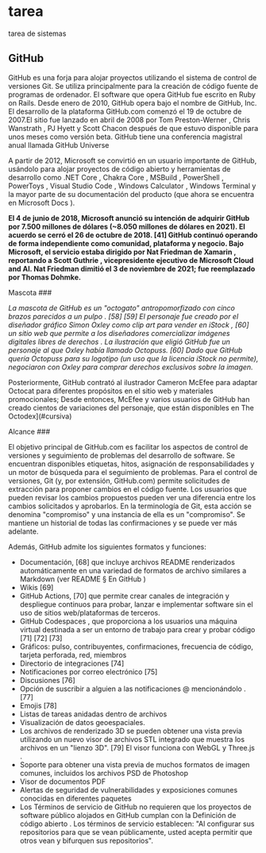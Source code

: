 # tarea
tarea de sistemas

## GitHub

GitHub es una forja para alojar proyectos utilizando el sistema de control de versiones Git. Se utiliza principalmente para la creación de código fuente de programas de ordenador. El software que opera GitHub fue escrito en Ruby on Rails. Desde enero de 2010, GitHub opera bajo el nombre de GitHub, Inc.
El desarrollo de la plataforma GitHub.com comenzó el 19 de octubre de 2007.El sitio fue lanzado en abril de 2008 por Tom Preston-Werner , Chris Wanstrath , PJ Hyett y Scott Chacon después de que estuvo disponible para unos meses como versión beta.  GitHub tiene una conferencia magistral anual llamada GitHub Universe

A partir de 2012, Microsoft se convirtió en un usuario importante de GitHub, usándolo para alojar proyectos de código abierto y herramientas de desarrollo como .NET Core , Chakra Core , MSBuild , PowerShell , PowerToys , Visual Studio Code , Windows Calculator , Windows Terminal y la mayor parte de su documentación del producto (que ahora se encuentra en Microsoft Docs ). 

**El 4 de junio de 2018, Microsoft anunció su intención de adquirir GitHub por 7.500 millones de dólares (~8.050 millones de dólares en 2021). El acuerdo se cerró el 26 de octubre de 2018. [41] GitHub continuó operando de forma independiente como comunidad, plataforma y negocio.  Bajo Microsoft, el servicio estaba dirigido por Nat Friedman de Xamarin , reportando a Scott Guthrie , vicepresidente ejecutivo de Microsoft Cloud and AI. Nat Friedman dimitió el 3 de noviembre de 2021; fue reemplazado por Thomas Dohmke.**

Mascota ###

*La mascota de GitHub es un "octogato" antropomorfizado con cinco brazos parecidos a un pulpo . [58] [59] El personaje fue creado por el diseñador gráfico Simon Oxley como clip art para vender en iStock , [60] un sitio web que permite a los diseñadores comercializar imágenes digitales libres de derechos . La ilustración que eligió GitHub fue un personaje al que Oxley había llamado Octopuss. [60] Dado que GitHub quería Octopuss para su logotipo (un uso que la licencia iStock no permite), negociaron con Oxley para comprar derechos exclusivos sobre la imagen.*

Posteriormente, GitHub contrató al ilustrador Cameron McEfee para adaptar Octocat para diferentes propósitos en el sitio web y materiales promocionales; Desde entonces, McEfee y varios usuarios de GitHub han creado cientos de variaciones del personaje, que están disponibles en The Octodex](#cursiva)

Alcance ###

El objetivo principal de GitHub.com es facilitar los aspectos de control de versiones y seguimiento de problemas del desarrollo de software. Se encuentran disponibles etiquetas, hitos, asignación de responsabilidades y un motor de búsqueda para el seguimiento de problemas. Para el control de versiones, Git (y, por extensión, GitHub.com) permite solicitudes de extracción para proponer cambios en el código fuente. Los usuarios que pueden revisar los cambios propuestos pueden ver una diferencia entre los cambios solicitados y aprobarlos. En la terminología de Git, esta acción se denomina "compromiso" y una instancia de ella es un "compromiso". Se mantiene un historial de todas las confirmaciones y se puede ver más adelante.

Además, GitHub admite los siguientes formatos y funciones:

- Documentación, [68] que incluye archivos README renderizados automáticamente en una variedad de formatos de archivo similares a Markdown (ver README § En GitHub )
- Wikis [69]
- GitHub Actions, [70] que permite crear canales de integración y despliegue continuos para probar, lanzar e implementar software sin el uso de sitios web/plataformas de terceros.
- GitHub Codespaces , que proporciona a los usuarios una máquina virtual destinada a ser un entorno de trabajo para crear y probar código [71] [72] [73]
- Gráficos: pulso, contribuyentes, confirmaciones, frecuencia de código, tarjeta perforada, red, miembros
- Directorio de integraciones [74]
- Notificaciones por correo electrónico [75]
- Discusiones [76]
- Opción de suscribir a alguien a las notificaciones @ mencionándolo . [77]
- Emojis [78]
- Listas de tareas anidadas dentro de archivos
- Visualización de datos geoespaciales.
- Los archivos de renderizado 3D se pueden obtener una vista previa utilizando un nuevo visor de archivos STL integrado que muestra los archivos en un "lienzo 3D". [79] El visor funciona con WebGL y Three.js .
- Soporte para obtener una vista previa de muchos formatos de imagen comunes, incluidos los archivos PSD de Photoshop
- Visor de documentos PDF
- Alertas de seguridad de vulnerabilidades y exposiciones comunes conocidas en diferentes paquetes
- Los Términos de servicio de GitHub no requieren que los proyectos de software público alojados en GitHub cumplan con la Definición de código abierto . Los términos de servicio establecen: "Al configurar sus repositorios para que se vean públicamente, usted acepta permitir que otros vean y bifurquen sus repositorios".
